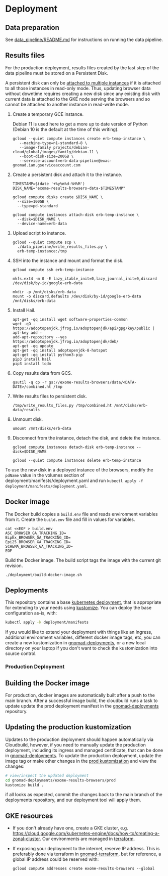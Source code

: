 # Deployment

## Data preparation

See [data_pipeline/README.md](../data_pipeline/README.md) for instructions on running the data pipeline.

## Results files

For the production deployment, results files created by the last step of the data pipeline must be stored
on a Persistent Disk.

A persistent disk can only be [attached to multiple instances](https://cloud.google.com/compute/docs/disks/add-persistent-disk#use_multi_instances)
if it is attached to all those instances in read-only mode. Thus, updating browser data without downtime
requires creating a new disk since any existing disk with current data is attached to the GKE node serving
the browsers and so cannot be attached to another instance in read-write mode.

1. Create a temporary GCE instance.

   Debian 11 is used here to get a more up to date version of Python (Debian 10 is the default at the time of this writing).

   ```
   gcloud --quiet compute instances create erb-temp-instance \
      --machine-type=n1-standard-8 \
      --image-family projects/debian-cloud/global/images/family/debian-11 \
      --boot-disk-size=200GB \
      --service-account=erb-data-pipeline@exac-gnomad.iam.gserviceaccount.com
   ```

2. Create a persistent disk and attach it to the instance.

   ```
   TIMESTAMP=$(date '+%y%m%d-%H%M')
   DISK_NAME="exome-results-browsers-data-$TIMESTAMP"

   gcloud compute disks create $DISK_NAME \
     --size=100GB \
     --type=pd-standard

   gcloud compute instances attach-disk erb-temp-instance \
     --disk=$DISK_NAME \
     --device-name=erb-data
   ```

3. Upload script to instance.

   ```
   gcloud --quiet compute scp \
     ./data_pipeline/write_results_files.py \
     erb-temp-instance:/tmp
   ```

4. SSH into the instance and mount and format the disk.

   ```
   gcloud compute ssh erb-temp-instance
   ```

   ```
   mkfs.ext4 -m 0 -E lazy_itable_init=0,lazy_journal_init=0,discard /dev/disk/by-id/google-erb-data

   mkdir -p /mnt/disks/erb-data
   mount -o discard,defaults /dev/disk/by-id/google-erb-data /mnt/disks/erb-data
   ```

5. Install Hail.

   ```
   apt-get -qq install wget software-properties-common
   wget -qO - https://adoptopenjdk.jfrog.io/adoptopenjdk/api/gpg/key/public | apt-key add -
   add-apt-repository --yes https://adoptopenjdk.jfrog.io/adoptopenjdk/deb/
   apt-get -qq update
   apt-get -qq install adoptopenjdk-8-hotspot
   apt-get -qq install python3-pip
   pip3 install hail
   pip3 install tqdm
   ```

6. Copy results data from GCS.

   ```
   gsutil -q cp -r gs://exome-results-browsers/data/<DATA-DATE>/combined.ht /tmp
   ```

7. Write results files to persistent disk.

   ```
   /tmp/write_results_files.py /tmp/combined.ht /mnt/disks/erb-data/results
   ```

8. Unmount disk.

   ```
   umount /mnt/disks/erb-data
   ```

9. Disconnect from the instance, detach the disk, and delete the instance.

   ```
   gcloud compute instances detach-disk erb-temp-instance --disk=$DISK_NAME

   gcloud --quiet compute instances delete erb-temp-instance
   ```

To use the new disk in a deployed instance of the browsers, modify the `pdName` value in the volumes section
of deployment/manifests/deployment.yaml and run `kubectl apply -f deployment/manifests/deployment.yaml`.

## Docker image

The Docker build copies a `build.env` file and reads environment variables from it. Create the `build.env`
file and fill in values for variables.

```
cat <<EOF > build.env
ASC_BROWSER_GA_TRACKING_ID=
BipEx_BROWSER_GA_TRACKING_ID=
Epi25_BROWSER_GA_TRACKING_ID=
SCHEMA_BROWSER_GA_TRACKING_ID=
EOF
```

Build the Docker image. The build script tags the image with the current git revision.

```
./deployment/build-docker-image.sh
```

## Deployments

This repository contains a base [kubernetes deployment](./manifests/), that is appropriate for extending to your needs using [kustomize](https://kustomize.io/). You can deploy the base configuration as-is, with:

```bash
kubectl apply -k deployment/manifests
```

If you would like to extend your deployment with things like an Ingress, additional environment variables, different docker image tags, etc, you can create a new kustomization in [gnomad-deployments](https://github.com/broadinstitute/gnomad-deployments/blob/main/exome-results-browsers), or a new local directory on your laptop if you don't want to check the kustomization into source control.

### Production Deployment

## Building the Docker image

For production, docker images are automatically built after a push to the main branch. After a successful image build, the cloudbuild runs a task to update update the prod deployment manifest in the [gnomad-deployments](https://github.com/broadinstitute/gnomad-deployments) repository.

## Updating the production kustomization

Updates to the production deployment should happen automatically via Cloudbuild, however, if you need to manually update the production deployment, including its ingress and managed certificate, that can be done in [gnomad-deployments](https://github.com/broadinstitute/gnomad-deployments/blob/main/exome-results-browsers/prod). To update the production deployment, update the image tag or make other changes in the [prod kustomization](https://github.com/broadinstitute/gnomad-deployments/blob/main/exome-results-browsers/prod/kustomization.yaml) and view the changes:

```bash
# view/inspect the updated deployment
cd gnomad-deployments/exome-results-browsers/prod
kustomize build .

```

if all looks as expected, commit the changes back to the main branch of the deployments repository, and our deployment tool will apply them.

## GKE resources

- If you don't already have one, create a GKE cluster, e.g. https://cloud.google.com/kubernetes-engine/docs/how-to/creating-a-zonal-cluster. Our environments are managed in [terraform](https://github.com/broadinstitute/gnomad-terraform).

- If exposing your deployment to the internet, reserve IP address. This is preferably done via terraform in [gnomad-terraform](https://github.com/broadinstitute/gnomad-terraform), but for reference, a global IP address could be reserved with:

  ```
  gcloud compute addresses create exome-results-browsers --global
  ```
